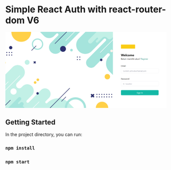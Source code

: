 # Simple React Auth with react-router-dom V6

![Auth App](https://github.com/badawi1713/binar-07-auth/blob/master/public/assets/images/readme-image.png)

## Getting Started

In the project directory, you can run:

### `npm install`

### `npm start`

